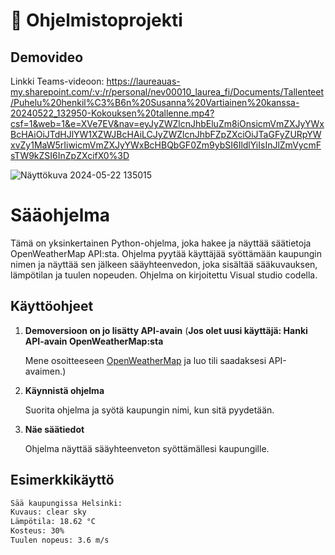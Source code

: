 # :wave: Ohjelmistoprojekti 

##  Demovideo

Linkki Teams-videoon:
https://laureauas-my.sharepoint.com/:v:/r/personal/nev00010_laurea_fi/Documents/Tallenteet/Puhelu%20henkil%C3%B6n%20Susanna%20Vartiainen%20kanssa-20240522_132950-Kokouksen%20tallenne.mp4?csf=1&web=1&e=XVe7EV&nav=eyJyZWZlcnJhbEluZm8iOnsicmVmZXJyYWxBcHAiOiJTdHJlYW1XZWJBcHAiLCJyZWZlcnJhbFZpZXciOiJTaGFyZURpYWxvZy1MaW5rIiwicmVmZXJyYWxBcHBQbGF0Zm9ybSI6IldlYiIsInJlZmVycmFsTW9kZSI6InZpZXcifX0%3D 

![Näyttökuva 2024-05-22 135015](https://github.com/susannavartiainen/Ohjelmistoprojekti/assets/146734771/544bb6e4-d041-44c4-8d7b-47cb9f516803)

# Sääohjelma

Tämä on yksinkertainen Python-ohjelma, joka hakee ja näyttää säätietoja OpenWeatherMap API:sta. Ohjelma pyytää käyttäjää syöttämään kaupungin nimen ja näyttää sen jälkeen sääyhteenvedon, joka sisältää sääkuvauksen, lämpötilan ja tuulen nopeuden.
Ohjelma on kirjoitettu Visual studio codella.

## Käyttöohjeet

1. **Demoversioon on jo lisätty API-avain** (**Jos olet uusi käyttäjä: Hanki API-avain OpenWeatherMap:sta**

   Mene osoitteeseen [OpenWeatherMap](https://openweathermap.org/api) ja luo tili saadaksesi API-avaimen.) 

2. **Käynnistä ohjelma**

   Suorita ohjelma ja syötä kaupungin nimi, kun sitä pyydetään.

3. **Näe säätiedot**

   Ohjelma näyttää sääyhteenveton syöttämällesi kaupungille.

## Esimerkkikäyttö

```sh
Sää kaupungissa Helsinki:
Kuvaus: clear sky
Lämpötila: 18.62 °C
Kosteus: 30%
Tuulen nopeus: 3.6 m/s


